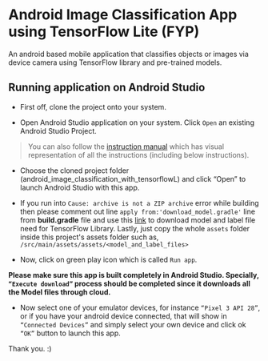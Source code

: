# Android Image Classification App using TensorFlow Lite (FYP)

An android based mobile application that classifies objects or images via device camera using TensorFlow library and pre-trained models.

## Running application on Android Studio

- First off, clone the project onto your system.

- Open Android Studio application on your system. Click `Open` an existing Android Studio Project.

> You can also follow the [instruction manual](https://github.com/iamsarthakjoshi/android_image_classification_with_tensorflowL/blob/master/Instruction_Manual_ITC539SI_JOSHI_11678187_A4_201960.docx) which has visual representation of all the instructions (including below instructions).

- Choose the cloned project folder (android_image_classification_with_tensorflowL) and click “Open” to launch Android Studio with this app.

- If you run into `Cause: archive is not a ZIP archive` error while building then please comment out line `apply from:'download_model.gradle'` line from **build.gradle** file and use this [link](https://drive.google.com/drive/folders/19y9yTCPwYyh_21tg4RN_YjuU1YP_9yUh?usp=sharing) to download model and label file need for TensorFlow Library. Lastly, just copy the whole `assets` folder inside this project's assets folder such as, `/src/main/assets/assets/<model_and_label_files>`

- Now, click on green play icon which is called `Run app`.

**Please make sure this app is built completely in Android Studio. Specially, `“Execute download”` process should be completed since it downloads all the Model files through cloud.**
 
-	Now select one of your emulator devices, for instance `“Pixel 3 API 28”`, or if you have your android device connected, that will show in `“Connected Devices”` and simply select your own device and click ok `“OK”` button to launch this app.

 
Thank you. :)
